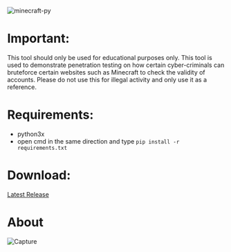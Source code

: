 ![minecraft-py](https://user-images.githubusercontent.com/62406629/124013682-e7386080-d9e2-11eb-838e-318a818c2db2.png)

# Important:
This tool should only be used for educational purposes only. This tool is used to demonstrate penetration testing on how certain cyber-criminals can bruteforce certain websites such as Minecraft to check the validity of accounts. Please do not use this for illegal activity and only use it as a reference.

# Requirements:
- python3x
- open cmd in the same direction and type
``pip install -r requirements.txt``

# Download:
[Latest Release](https://github.com/Stainpy/Minecraft-Py/releases/download/Minecraft-Py-v3.5/Minecraft-Py-v3.5.exe)

# About
![Capture](https://user-images.githubusercontent.com/62406629/120914851-eee53d80-c6a0-11eb-9100-4c157db53207.PNG)
